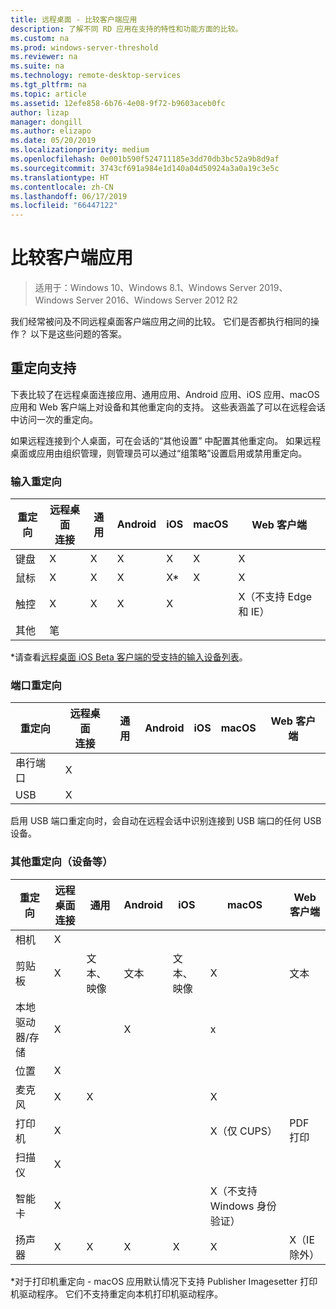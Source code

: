 ```yaml
---
title: 远程桌面 - 比较客户端应用
description: 了解不同 RD 应用在支持的特性和功能方面的比较。
ms.custom: na
ms.prod: windows-server-threshold
ms.reviewer: na
ms.suite: na
ms.technology: remote-desktop-services
ms.tgt_pltfrm: na
ms.topic: article
ms.assetid: 12efe858-6b76-4e08-9f72-b9603aceb0fc
author: lizap
manager: dongill
ms.author: elizapo
ms.date: 05/20/2019
ms.localizationpriority: medium
ms.openlocfilehash: 0e001b590f524711185e3dd70db3bc52a9b8d9af
ms.sourcegitcommit: 3743cf691a984e1d140a04d50924a3a0a19c3e5c
ms.translationtype: HT
ms.contentlocale: zh-CN
ms.lasthandoff: 06/17/2019
ms.locfileid: "66447122"
---
```

# <a name="compare-the-client-apps"></a>比较客户端应用

>适用于：Windows 10、Windows 8.1、Windows Server 2019、Windows Server 2016、Windows Server 2012 R2

我们经常被问及不同远程桌面客户端应用之间的比较。 它们是否都执行相同的操作？ 以下是这些问题的答案。

## <a name="redirection-support"></a>重定向支持

下表比较了在远程桌面连接应用、通用应用、Android 应用、iOS 应用、macOS 应用和 Web 客户端上对设备和其他重定向的支持。 这些表涵盖了可以在远程会话中访问一次的重定向。 

如果远程连接到个人桌面，可在会话的“其他设置”  中配置其他重定向。 如果远程桌面或应用由组织管理，则管理员可以通过“组策略”设置启用或禁用重定向。

### <a name="input-redirection"></a>输入重定向

| 重定向 | 远程桌面<br> 连接 | 通用 | Android | iOS | macOS |          Web 客户端           |
|-------------|-------------------------------|-----------|---------|-----|-------|-------------------------------|
|  键盘   |               X               |     X     |    X    |  X  |   X   |               X               |
|    鼠标    |               X               |     X     |    X    | X\* |   X   |               X               |
|    触控    |               X               |     X     |    X    |  X  |       | X（不支持 Edge 和 IE） |
|    其他    |              笔              |           |         |     |       |                               |

*请查看[远程桌面 iOS Beta 客户端的受支持的输入设备列表](remote-desktop-ios.md#supported-input-devices)。

### <a name="port-redirection"></a>端口重定向   

| 重定向 | 远程桌面 <br>连接 | 通用 | Android | iOS | macOS | Web 客户端 |
|-------------|-------------------------------|-----------|---------|-----|-------|------------|
| 串行端口 | X                             |           |         |     |       |            |
| USB         | X                             |           |         |     |       |            |

启用 USB 端口重定向时，会自动在远程会话中识别连接到 USB 端口的任何 USB 设备。

### <a name="other-redirection-devices-etc"></a>其他重定向（设备等）



| 重定向         | 远程桌面连接 | 通用   | Android | iOS         | macOS                                    | Web 客户端    |
|---------------------|---------------------------|-------------|---------|-------------|------------------------------------------|---------------|
| 相机             | X                         |             |         |             |                                          |               |
| 剪贴板           | X                         | 文本、映像 | 文本    | 文本、映像 | X                                        | 文本          |
| 本地驱动器/存储 | X                         |             | X       |             | x                                        |               |
| 位置            | X                         |             |         |             |                                          |               |
| 麦克风         | X                         |X            |         |             | X                                        |               |
| 打印机            | X                         |             |         |             | X（仅 CUPS）                            | PDF 打印     |
| 扫描仪            | X                         |             |         |             |                                          |               |
| 智能卡         | X                         |             |         |             | X（不支持 Windows 身份验证） |               |
| 扬声器            | X                         | X           | X       | X           | X                                        | X（IE 除外） |

*对于打印机重定向 - macOS 应用默认情况下支持 Publisher Imagesetter 打印机驱动程序。 它们不支持重定向本机打印机驱动程序。
